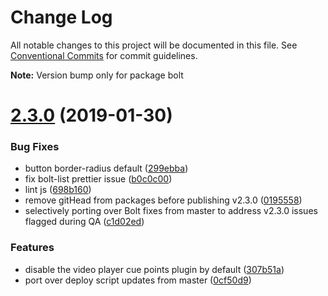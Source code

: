 # Change Log

All notable changes to this project will be documented in this file.
See [Conventional Commits](https://conventionalcommits.org) for commit guidelines.



**Note:** Version bump only for package bolt





# [2.3.0](https://github.com/bolt-design-system/bolt/compare/v2.3.0-rc.0...v2.3.0) (2019-01-30)


### Bug Fixes

* button border-radius default ([299ebba](https://github.com/bolt-design-system/bolt/commit/299ebba))
* fix bolt-list prettier issue ([b0c0c00](https://github.com/bolt-design-system/bolt/commit/b0c0c00))
* lint js ([698b160](https://github.com/bolt-design-system/bolt/commit/698b160))
* remove gitHead from packages before publishing v2.3.0 ([0195558](https://github.com/bolt-design-system/bolt/commit/0195558))
* selectively porting over Bolt fixes from master to address v2.3.0 issues flagged during QA ([c1d02ed](https://github.com/bolt-design-system/bolt/commit/c1d02ed))


### Features

* disable the video player cue points plugin by default ([307b51a](https://github.com/bolt-design-system/bolt/commit/307b51a))
* port over deploy script updates from master ([0cf50d9](https://github.com/bolt-design-system/bolt/commit/0cf50d9))

